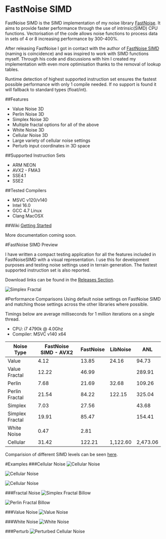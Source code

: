 # FastNoise SIMD
FastNoise SIMD is the SIMD implementation of my noise library [FastNoise](https://github.com/Auburns/FastNoise). It aims to provide faster performance through the use of intrinsic(SIMD) CPU functions. Vectorisation of the code allows noise functions to process data in sets of 4 or 8 increasing performance by 300-400%.

After releasing FastNoise I got in contact with the author of [FastNoise SIMD](https://github.com/jackmott/FastNoise-SIMD) (naming is coincidence) and was inspired to work with SIMD functions myself. Through his code and discussions with him I created my implementation with even more optimisation thanks to the removal of lookup tables. 

Runtime detection of highest supported instruction set ensures the fastest possible performance with only 1 compile needed. If no support is found it will fallback to standard types (float/int).

##Features

- Value Noise 3D
- Perlin Noise 3D
- Simplex Noise 3D
- Multiple fractal options for all of the above
- White Noise 3D
- Cellular Noise 3D
- Large variety of cellular noise settings
- Perturb input coordinates in 3D space

##Supported Instruction Sets
- ARM NEON
- AVX2 - FMA3
- SSE4.1
- SSE2

##Tested Compilers
- MSVC v120/v140
- Intel 16.0
- GCC 4.7 Linux
- Clang MacOSX

##Wiki
[Getting Started](https://github.com/Auburns/FastNoiseSIMD/wiki)

More documentation coming soon.

#FastNoise SIMD Preview

I have written a compact testing application for all the features included in FastNoiseSIMD with a visual representation. I use this for development purposes and testing noise settings used in terrain generation. The fastest supported instruction set is also reported.

Download links can be found in the [Releases Section](https://github.com/Auburns/FastNoiseSIMD/releases).

![Simplex Fractal](http://i.imgur.com/45JkT5j.png)

#Performance Comparisons
Using default noise settings on FastNoise SIMD and matching those settings across the other libraries where possible.

Timings below are average milliseconds for 1 million iterations on a single thread.

- CPU: i7 4790k @ 4.0Ghz
- Compiler: MSVC v140 x64

| Noise Type       | FastNoise SIMD - AVX2 | FastNoise | LibNoise | ANL      |
|------------------|-----------------------|-----------|----------|----------|
| Value            | 4.12                  | 13.85     | 24.16    | 94.73    |
| Value Fractal    | 12.22                 | 46.99     |          | 289.91   |
| Perlin           | 7.68                  | 21.69     | 32.68    | 109.26   |
| Perlin Fractal   | 21.54                 | 84.22     | 122.15   | 325.04   |
| Simplex          | 7.03                  | 27.56     |          | 43.68    |
| Simplex Fractal  | 19.91                 | 85.47     |          | 154.41   |
| White Noise      | 0.47                  | 2.81      |          |          |
| Cellular         | 31.42                 | 122.21    | 1,122.60 | 2,473.06 |

Comparision of different SIMD levels can be seen [here](https://github.com/Auburns/FastNoiseSIMD/wiki/In-depth-SIMD-level).

#Examples
###Cellular Noise
![Cellular Noise](http://i.imgur.com/RshUkoe.png)

![Cellular Noise](http://i.imgur.com/PjPYBXu.png)

![Cellular Noise](http://i.imgur.com/hyKjIuH.png)

###Fractal Noise
![Simplex Fractal Billow](http://i.imgur.com/gURJtpc.png)

![Perlin Fractal Billow](http://i.imgur.com/IcjbpYz.png)

###Value Noise
![Value Noise](http://i.imgur.com/Ss22zRs.png)

###White Noise
![White Noise](http://i.imgur.com/wcTlyek.png)

###Perturb
![Perturbed Cellular Noise](http://i.imgur.com/xBKGo1E.png)

